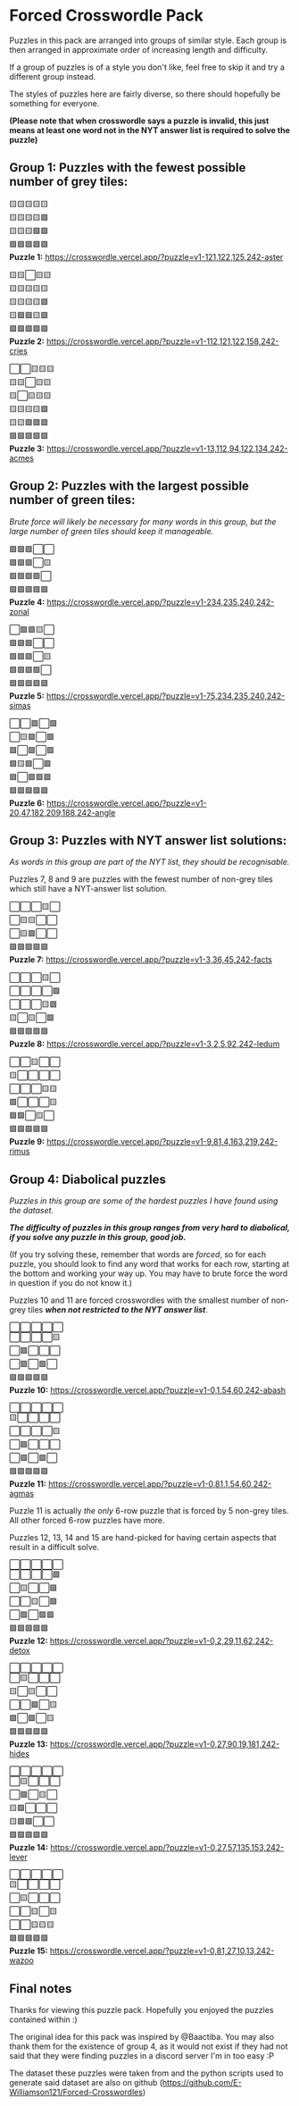 # Forced Crosswordle Pack

Puzzles in this pack are arranged into groups of similar style. Each group is then arranged in approximate order of increasing length and difficulty.

If a group of puzzles is of a style you don't like, feel free to skip it and try a different group instead.

The styles of puzzles here are fairly diverse, so there should hopefully be something for everyone.

**(Please note that when crosswordle says a puzzle is invalid, this just means at least one word not in the NYT answer list is required to solve the puzzle)**

## Group 1: Puzzles with the fewest possible number of grey tiles:

🟨🟨🟨🟨🟨  
🟨🟨🟨🟨🟩  
🟨🟨🟨🟩🟩  
🟩🟩🟩🟩🟩  
**Puzzle 1:** https://crosswordle.vercel.app/?puzzle=v1-121,122,125,242-aster

🟨🟨⬜🟨🟨  
🟨🟨🟨🟨🟨  
🟨🟨🟨🟨🟩  
🟨🟩🟩🟨🟩  
🟩🟩🟩🟩🟩  
**Puzzle 2:** https://crosswordle.vercel.app/?puzzle=v1-112,121,122,158,242-cries

⬜⬜🟨🟨🟨  
🟨🟨⬜🟨🟨  
🟨⬜🟨🟨🟨  
🟨🟨🟨🟨🟩  
🟨🟨🟩🟩🟩  
🟩🟩🟩🟩🟩  
**Puzzle 3:** https://crosswordle.vercel.app/?puzzle=v1-13,112,94,122,134,242-acmes

## Group 2: Puzzles with the largest possible number of green tiles:

*Brute force will likely be necessary for many words in this group, but the large number of green tiles should keep it manageable.*

🟩🟩🟩⬜⬜  
🟩🟩🟩⬜🟨  
🟩🟩🟩🟩⬜  
🟩🟩🟩🟩🟩  
**Puzzle 4:** https://crosswordle.vercel.app/?puzzle=v1-234,235,240,242-zonal

⬜🟩🟩🟨⬜  
🟩🟩🟩⬜⬜  
🟩🟩🟩⬜🟨  
🟩🟩🟩🟩⬜  
🟩🟩🟩🟩🟩  
**Puzzle 5:** https://crosswordle.vercel.app/?puzzle=v1-75,234,235,240,242-simas

⬜⬜🟩⬜🟩  
⬜🟨🟩⬜🟩  
🟩⬜🟩⬜🟩  
🟩🟨🟩⬜🟩  
🟩⬜🟩🟩🟩  
🟩🟩🟩🟩🟩  
**Puzzle 6:** https://crosswordle.vercel.app/?puzzle=v1-20,47,182,209,188,242-angle

## Group 3: Puzzles with NYT answer list solutions:

*As words in this group are part of the NYT list, they should be recognisable.*

Puzzles 7, 8 and 9 are puzzles with the fewest number of non-grey tiles which still have a NYT-answer list solution.

⬜⬜⬜🟨⬜  
⬜🟨🟨⬜⬜  
⬜🟨🟩⬜⬜  
🟩🟩🟩🟩🟩  
**Puzzle 7:** https://crosswordle.vercel.app/?puzzle=v1-3,36,45,242-facts

⬜⬜⬜🟨⬜  
⬜⬜⬜⬜🟩  
⬜⬜⬜🟨🟩  
🟨⬜🟨⬜🟩  
🟩🟩🟩🟩🟩  
**Puzzle 8:** https://crosswordle.vercel.app/?puzzle=v1-3,2,5,92,242-ledum

⬜⬜🟨⬜⬜  
🟨⬜⬜⬜⬜  
⬜⬜⬜🟨🟨  
🟩⬜⬜⬜🟨  
🟩🟩⬜🟨⬜  
🟩🟩🟩🟩🟩  
**Puzzle 9:** https://crosswordle.vercel.app/?puzzle=v1-9,81,4,163,219,242-rimus

## Group 4: Diabolical puzzles

*Puzzles in this group are some of the hardest puzzles I have found using the dataset.*

***The difficulty of puzzles in this group ranges from very hard to diabolical, if you solve any puzzle in this group, good job.***

(If you try solving these, remember that words are *forced*, so for each puzzle, you should look to find any word that works for each row, starting at the bottom and working your way up. You may have to brute force the word in question if you do not know it.)

Puzzles 10 and 11 are forced crosswordles with the smallest number of non-grey tiles ***when not restricted to the NYT answer list***.

⬜⬜⬜⬜⬜  
⬜⬜⬜⬜🟨  
⬜🟩⬜⬜⬜  
⬜🟩⬜🟩⬜  
🟩🟩🟩🟩🟩  
**Puzzle 10:** https://crosswordle.vercel.app/?puzzle=v1-0,1,54,60,242-abash

⬜⬜⬜⬜⬜  
🟨⬜⬜⬜⬜  
⬜⬜⬜⬜🟨  
⬜🟩⬜⬜⬜  
⬜🟩⬜🟩⬜  
🟩🟩🟩🟩🟩  
**Puzzle 11:** https://crosswordle.vercel.app/?puzzle=v1-0,81,1,54,60,242-agmas

Puzzle 11 is actually *the only* 6-row puzzle that is forced by 5 non-grey tiles. All other forced 6-row puzzles have more.

Puzzles 12, 13, 14 and 15 are hand-picked for having certain aspects that result in a difficult solve.

⬜⬜⬜⬜⬜  
⬜⬜⬜⬜🟩  
⬜🟨⬜⬜🟩  
⬜⬜🟨⬜🟩  
⬜🟩⬜🟩🟩  
🟩🟩🟩🟩🟩  
**Puzzle 12:** https://crosswordle.vercel.app/?puzzle=v1-0,2,29,11,62,242-detox

⬜⬜⬜⬜⬜  
⬜🟨⬜⬜⬜  
🟨⬜🟨⬜⬜  
⬜⬜🟩⬜🟨  
🟩⬜🟩⬜🟨  
🟩🟩🟩🟩🟩  
**Puzzle 13:** https://crosswordle.vercel.app/?puzzle=v1-0,27,90,19,181,242-hides

⬜⬜⬜⬜⬜  
⬜🟨⬜⬜⬜  
⬜🟩⬜🟨⬜  
🟨🟩⬜⬜⬜  
🟨🟩🟩⬜⬜  
🟩🟩🟩🟩🟩  
**Puzzle 14:** https://crosswordle.vercel.app/?puzzle=v1-0,27,57,135,153,242-lever

⬜⬜⬜⬜⬜  
🟨⬜⬜⬜⬜  
⬜🟨⬜⬜⬜  
⬜⬜🟨⬜🟨  
⬜⬜🟨🟨🟨  
🟩🟩🟩🟩🟩  
**Puzzle 15:** https://crosswordle.vercel.app/?puzzle=v1-0,81,27,10,13,242-wazoo

## Final notes

Thanks for viewing this puzzle pack. Hopefully you enjoyed the puzzles contained within \:)

The original idea for this pack was inspired by @Baactiba. You may also thank them for the existence of group 4, as it would not exist if they had not said that they were finding puzzles in a discord server I'm in too easy \:P

The dataset these puzzles were taken from and the python scripts used to generate said dataset are also on github (https://github.com/E-Williamson121/Forced-Crosswordles)
